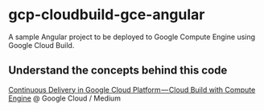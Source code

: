 # gcp-cloudbuild-gce-angular

A sample Angular project to be deployed to Google Compute Engine using Google Cloud Build.

## Understand the concepts behind this code

<a href="https://medium.com/google-cloud/continuous-delivery-in-google-cloud-platform-cloud-build-with-compute-engine-a95bf4fd1821" target="_blank">Continuous Delivery in Google Cloud Platform — Cloud Build with Compute Engine</a> @ Google Cloud / Medium
